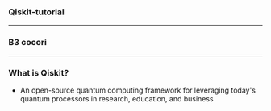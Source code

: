 ### Qiskit-tutorial

___
### B3 cocori
---
### What is Qiskit?
 - An open-source quantum computing framework for leveraging today's quantum processors in research, education, and business 
